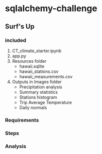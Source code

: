 # sqlalchemy-challenge
 
## Surf's Up

### included
1. CT_climate_starter.ipynb
2. app.py
3. Resources folder
   * hawaii.sqlite
   * hawaii_stations.csv
   * hawaii_measurements.csv
4. Outputs in Images folder
   * Precipitation analysis
   * Summary statistics
   * Stations histogram
   * Trip Average Temperature
   * Daily normals

### Requirements



### Steps


### Analysis



